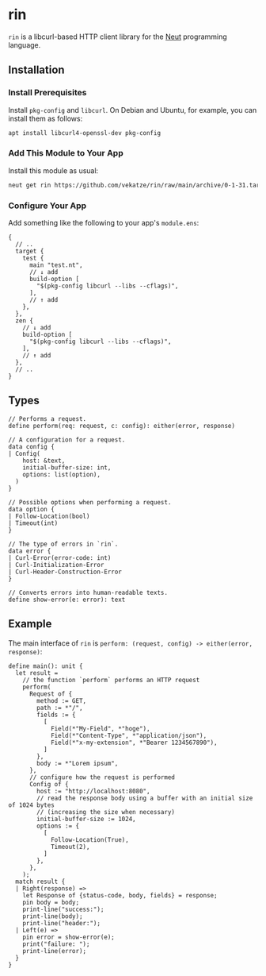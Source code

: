 # rin

`rin` is a libcurl-based HTTP client library for the [Neut](https://vekatze.github.io/neut/) programming language.

## Installation

### Install Prerequisites

Install `pkg-config` and `libcurl`. On Debian and Ubuntu, for example, you can install them as follows:

```sh
apt install libcurl4-openssl-dev pkg-config
```

### Add This Module to Your App

Install this module as usual:

```sh
neut get rin https://github.com/vekatze/rin/raw/main/archive/0-1-31.tar.zst
```

### Configure Your App

Add something like the following to your app's `module.ens`:

```ens
{
  // ..
  target {
    test {
      main "test.nt",
      // ↓ add
      build-option [
        "$(pkg-config libcurl --libs --cflags)",
      ],
      // ↑ add
    },
  },
  zen {
    // ↓ add
    build-option [
      "$(pkg-config libcurl --libs --cflags)",
    ],
    // ↑ add
  },
  // ..
}
```

## Types

```neut
// Performs a request.
define perform(req: request, c: config): either(error, response)

// A configuration for a request.
data config {
| Config(
    host: &text,
    initial-buffer-size: int,
    options: list(option),
  )
}

// Possible options when performing a request.
data option {
| Follow-Location(bool)
| Timeout(int)
}

// The type of errors in `rin`.
data error {
| Curl-Error(error-code: int)
| Curl-Initialization-Error
| Curl-Header-Construction-Error
}

// Converts errors into human-readable texts.
define show-error(e: error): text
```

## Example

The main interface of `rin` is `perform: (request, config) -> either(error, response)`:

```neut
define main(): unit {
  let result =
    // the function `perform` performs an HTTP request
    perform(
      Request of {
        method := GET,
        path := *"/",
        fields := {
          [
            Field(*"My-Field", *"hoge"),
            Field(*"Content-Type", *"application/json"),
            Field(*"x-my-extension", *"Bearer 1234567890"),
          ]
        },
        body := *"Lorem ipsum",
      },
      // configure how the request is performed
      Config of {
        host := "http://localhost:8080",
        // read the response body using a buffer with an initial size of 1024 bytes
        // (increasing the size when necessary)
        initial-buffer-size := 1024,
        options := {
          [
            Follow-Location(True),
            Timeout(2),
          ]
        },
      },
    );
  match result {
  | Right(response) =>
    let Response of {status-code, body, fields} = response;
    pin body = body;
    print-line("success:");
    print-line(body);
    print-line("header:");
  | Left(e) =>
    pin error = show-error(e);
    print("failure: ");
    print-line(error);
  }
}
```
